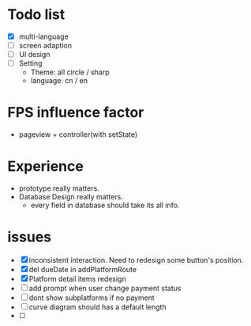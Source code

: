 # Todo list
- [x] multi-language
- [ ] screen adaption
- [ ] UI design
- [ ] Setting
    - Theme: all circle / sharp
    - language: cn / en

# FPS influence factor
- pageview + controller(with setState) 

# Experience 
- prototype really matters.
- Database Design really matters.
    - every field in database should take its all info.

# issues
- [x] inconsistent interaction. Need to redesign some button's position.
- [x] del dueDate in addPlatformRoute
- [x] Platform detail items redesign
- [ ] add prompt when user change payment status
- [ ] dont show subplatforms if no payment
- [ ] curve diagram should has a default length
- [ ] 









